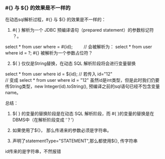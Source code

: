 ### #{} 与 ${} 的效果是不一样的

在动态sql解析过程，#{} 与 ${} 的效果是不一样的：  

1. #{ } 解析为一个 JDBC 预编译语句（prepared statement）的参数标记符 ？。 　 

select * from user where  = #{id}; 　　
// 会被解析为： select * from user where id = ?; 
#{} 被解析为一个参数占位符？

2. ${ } 仅仅是String替换，在动态 SQL 解析阶段将会进行变量替换 　

select * from user where id = ${id};
// 若传入 id="12"   
// 变成 select * from user where id = "12"
虽然id是int类型，但是此时我们仍要传String类型，new Integer(id).toString(), 预编译之前的sql语句已经不包含变量name。

总结：

1. ${ } 的变量的替换阶段是在动态 SQL 解析阶段，而 #{ }的变量的替换是在DBMS中（在解析阶段变成 ‘？’）

2. 如果使用了${}， 那么传递来的参数必须是字符串。

3. 声明了statementType="STATEMENT",那么都使用${}, 传字符串

id传来的是字符串，不然报错
